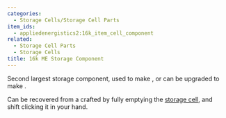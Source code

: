 ```yaml
---
categories:
  - Storage Cells/Storage Cell Parts
item_ids:
  - appliedenergistics2:16k_item_cell_component
related:
  - Storage Cell Parts
  - Storage Cells
title: 16k ME Storage Component
---
```


Second largest storage component, used to make <ItemLink
id="appliedenergistics2:16k_item_storage_cell"/>, or can be upgraded to
make <ItemLink id="appliedenergistics2:64k_item_cell_component"/>.

Can be recovered from a crafted <ItemLink id="appliedenergistics2:16k_item_storage_cell"/> by fully emptying the
[storage cell](../../storage-cells.md), and shift clicking it in your hand.

<RecipeFor id="appliedenergistics2:16k_item_cell_component" />
